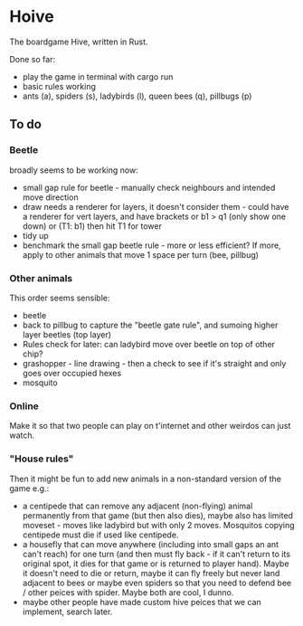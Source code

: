 # Hoive
The boardgame Hive, written in Rust.

Done so far:
* play the game in terminal with cargo run
* basic rules working
* ants (a), spiders (s), ladybirds (l), queen bees (q), pillbugs (p)

## To do

### Beetle

broadly seems to be working now:
* small gap rule for beetle - manually check neighbours and intended move direction
* draw needs a renderer for layers, it doesn't consider them - could have a renderer for vert layers, and have brackets or b1 > q1 (only show one down) or (T1: b1) then hit T1 for tower
* tidy up
* benchmark the small gap beetle rule - more or less efficient? If more, apply to other animals that move 1 space per turn (bee, pillbug)

### Other animals
This order seems sensible: 

* beetle
* back to pillbug to capture the "beetle gate rule", and sumoing higher layer beetles (top layer)
* Rules check for later: can ladybird move over beetle on top of other chip?
* grashopper - line drawing - then a check to see if it's straight and only goes over occupied hexes
* mosquito

### Online
Make it so that two people can play on t'internet and other weirdos can just watch.

### "House rules"
Then it might be fun to add new animals in a non-standard version of the game e.g.:

* a centipede that can remove any adjacent (non-flying) animal permanently from that game (but then also dies), maybe also has limited moveset - moves like ladybird but with only 2 moves. Mosquitos copying centipede must die if used like centipede.
* a housefly that can move anywhere (including into small gaps an ant can't reach) for one turn (and then must fly back - if it can't return to its original spot, it dies for that game or is returned to player hand). Maybe it doesn't need to die or return, maybe it can fly freely but never land adjacent to bees or maybe even spiders so that you need to defend bee / other peices with spider. Maybe both are cool, I dunno.
* maybe other people have made custom hive peices that we can implement, search later.

